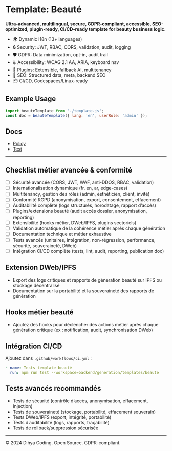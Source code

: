 # Template: Beauté

**Ultra-advanced, multilingual, secure, GDPR-compliant, accessible, SEO-optimized, plugin-ready, CI/CD-ready template for beauty business logic.**

- 🌍 Dynamic i18n (13+ languages)
- 🔒 Security: JWT, RBAC, CORS, validation, audit, logging
- 🛡️ GDPR: Data minimization, opt-in, audit trail
- ♿ Accessibility: WCAG 2.1 AA, ARIA, keyboard nav
- 🔌 Plugins: Extensible, fallback AI, multitenancy
- 🚀 SEO: Structured data, meta, backend SEO
- 📦 CI/CD, Codespaces/Linux-ready

## Example Usage
```js
import beauteTemplate from './template.js';
const doc = beauteTemplate({ lang: 'en', userRole: 'admin' });
```

## Docs
- [Policy](./policy.md)
- [Test](./test_beaute.js)

---

## Checklist métier avancée & conformité
- [ ] Sécurité avancée (CORS, JWT, WAF, anti-DDOS, RBAC, validation)
- [ ] Internationalisation dynamique (fr, en, ar, edge-cases)
- [ ] Multitenancy, gestion des rôles (admin, esthéticien, client, invité)
- [ ] Conformité RGPD (anonymisation, export, consentement, effacement)
- [ ] Auditabilité complète (logs structurés, horodatage, rapport d’accès)
- [ ] Plugins/extensions beauté (audit accès dossier, anonymisation, reporting)
- [ ] Extensibilité (hooks métier, DWeb/IPFS, plugins sectoriels)
- [ ] Validation automatique de la cohérence métier après chaque génération
- [ ] Documentation technique et métier exhaustive
- [ ] Tests avancés (unitaires, intégration, non-régression, performance, sécurité, souveraineté, DWeb)
- [ ] Intégration CI/CD complète (tests, lint, audit, reporting, publication doc)

## Extension DWeb/IPFS
- Export des logs critiques et rapports de génération beauté sur IPFS ou stockage décentralisé
- Documentation sur la portabilité et la souveraineté des rapports de génération

## Hooks métier beauté
- Ajoutez des hooks pour déclencher des actions métier après chaque génération critique (ex : notification, audit, synchronisation DWeb)

## Intégration CI/CD
Ajoutez dans `.github/workflows/ci.yml` :
```yaml
- name: Tests template beauté
  run: npm run test --workspace=backend/generation/templates/beaute
```

## Tests avancés recommandés
- Tests de sécurité (contrôle d’accès, anonymisation, effacement, injection)
- Tests de souveraineté (stockage, portabilité, effacement souverain)
- Tests DWeb/IPFS (export, intégrité, portabilité)
- Tests d’auditabilité (logs, rapports, traçabilité)
- Tests de rollback/suppression sécurisée

---
© 2024 Dihya Coding. Open Source. GDPR-compliant.

